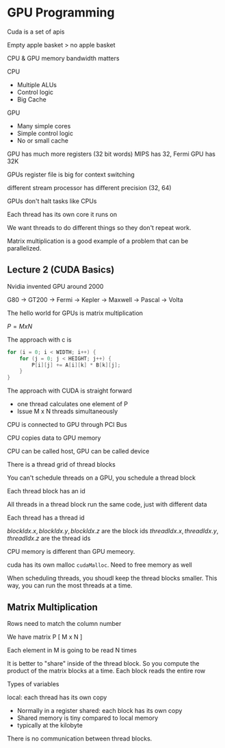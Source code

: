 # GPU Programming

Cuda is a set of apis

Empty apple basket > no apple basket

CPU & GPU memory bandwidth matters

CPU 
- Multiple ALUs
- Control logic
- Big Cache


GPU 
- Many simple cores
- Simple control logic
- No or small cache 

GPU has much more registers (32 bit words)
MIPS has 32, Fermi GPU has 32K 

GPUs register file is big for context switching

different stream processor has different precision (32, 64)

GPUs don't halt tasks like CPUs

Each thread has its own core it runs on

We want threads to do different things so they don't repeat work.

Matrix multiplication is a good example of a problem that can be parallelized.



## Lecture 2 (CUDA Basics)

Nvidia invented GPU around 2000

G80 -> GT200 -> Fermi -> Kepler -> Maxwell -> Pascal -> Volta

The hello world for GPUs is matrix multiplication

$P = M x N$

The approach with c is
```c
for (i = 0; i < WIDTH; i++) {
    for (j = 0; j < HEIGHT; j++) {
        P[i][j] += A[i][k] * B[k][j];
    }
}
```


The approach with CUDA is straight forward

- one thread calculates one element of P
- Issue M x N threads simultaneously

CPU is connected to GPU through PCI Bus

CPU copies data to GPU memory

CPU can be called host, 
GPU can be called device

There is a thread grid of thread blocks

You can't schedule threads on a GPU, you schedule a thread block

Each thread block has an id

All threads in a thread block run the same code, just with different data

Each thread has a thread id

$blockIdx.x, blockIdx.y, blockIdx.z$ are the block ids
$threadIdx.x, threadIdx.y, threadIdx.z$ are the thread ids



CPU memory is different than GPU memeory. 

cuda has its own malloc `cudaMalloc`. Need to free memory as well

When scheduling threads, you shoudl keep the thread blocks smaller. This way, you can run the most threads at a time. 


## Matrix Multiplication

Rows need to match the column number



We have matrix P [ M x N ]

Each element in M is going to be read N times

It is better to "share" inside of the thread block. So you compute the product of the matrix blocks at a time. Each block reads the entire row




Types of variables

local: each thread has its own copy 
- Normally in a register
shared: each block has its own copy
- Shared memory is tiny compared to local memory
- typically at the kilobyte


There is no communication between thread blocks. 



